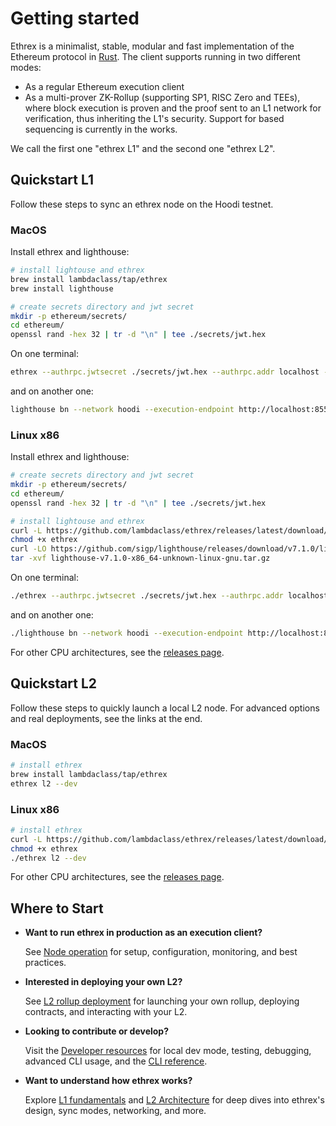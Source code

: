 # Getting started

Ethrex is a minimalist, stable, modular and fast implementation of the Ethereum protocol in [Rust](https://www.rust-lang.org/).
The client supports running in two different modes:

- As a regular Ethereum execution client
- As a multi-prover ZK-Rollup (supporting SP1, RISC Zero and TEEs), where block execution is proven and the proof sent to an L1 network for verification, thus inheriting the L1's security. Support for based sequencing is currently in the works.

We call the first one "ethrex L1" and the second one "ethrex L2".

## Quickstart L1

Follow these steps to sync an ethrex node on the Hoodi testnet.

### MacOS

Install ethrex and lighthouse:

```sh
# install lightouse and ethrex
brew install lambdaclass/tap/ethrex
brew install lighthouse

# create secrets directory and jwt secret
mkdir -p ethereum/secrets/
cd ethereum/
openssl rand -hex 32 | tr -d "\n" | tee ./secrets/jwt.hex
```

On one terminal:

```sh
ethrex --authrpc.jwtsecret ./secrets/jwt.hex --authrpc.addr localhost --authrpc.port 8551 --network hoodi
```

and on another one:

```sh
lighthouse bn --network hoodi --execution-endpoint http://localhost:8551 --execution-jwt ./secrets/jwt.hex --checkpoint-sync-url https://hoodi.checkpoint.sigp.io --http
```

### Linux x86

Install ethrex and lighthouse:

```sh
# create secrets directory and jwt secret
mkdir -p ethereum/secrets/
cd ethereum/
openssl rand -hex 32 | tr -d "\n" | tee ./secrets/jwt.hex

# install lightouse and ethrex
curl -L https://github.com/lambdaclass/ethrex/releases/latest/download/ethrex-linux_x86_64 -o ethrex
chmod +x ethrex
curl -LO https://github.com/sigp/lighthouse/releases/download/v7.1.0/lighthouse-v7.1.0-x86_64-unknown-linux-gnu.tar.gz
tar -xvf lighthouse-v7.1.0-x86_64-unknown-linux-gnu.tar.gz
```

On one terminal:

```sh
./ethrex --authrpc.jwtsecret ./secrets/jwt.hex --authrpc.addr localhost --authrpc.port 8551 --network hoodi
```

and on another one:

```sh
./lighthouse bn --network hoodi --execution-endpoint http://localhost:8551 --execution-jwt ./secrets/jwt.hex --checkpoint-sync-url https://hoodi.checkpoint.sigp.io --http
```

For other CPU architectures, see the [releases page](https://github.com/lambdaclass/ethrex/releases/).

## Quickstart L2

Follow these steps to quickly launch a local L2 node. For advanced options and real deployments, see the links at the end.

### MacOS

```sh
# install ethrex
brew install lambdaclass/tap/ethrex
ethrex l2 --dev
```

### Linux x86

```sh
# install ethrex
curl -L https://github.com/lambdaclass/ethrex/releases/latest/download/ethrex-linux_x86_64 -o ethrex
chmod +x ethrex
./ethrex l2 --dev
```

For other CPU architectures, see the [releases page](https://github.com/lambdaclass/ethrex/releases/).

## Where to Start

- **Want to run ethrex in production as an execution client?**

  See [Node operation](../l1/running) for setup, configuration, monitoring, and best practices.

- **Interested in deploying your own L2?**

  See [L2 rollup deployment](../l2/deploy.md) for launching your own rollup, deploying contracts, and interacting with your L2.

- **Looking to contribute or develop?**

  Visit the [Developer resources](../developers) for local dev mode, testing, debugging, advanced CLI usage, and the [CLI reference](../CLI.md).

- **Want to understand how ethrex works?**

  Explore [L1 fundamentals](../l1/fundamentals) and [L2 Architecture](../l2/architecture) for deep dives into ethrex's design, sync modes, networking, and more.
